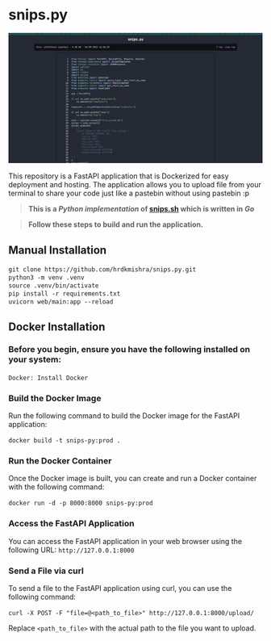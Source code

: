 # snips.py

![image](images/2023-09-04_16-50.png)

This repository is a FastAPI application that is Dockerized for easy deployment and hosting. The application allows you to upload file from your terminal to share your code just like a pastebin without using pastebin :p

>**This is a *Python implementation* of [snips.sh](https://github.com/robherley/snips.sh/) which is written in *Go***

>**Follow these steps to build and run the application.**

## Manual Installation

```
git clone https://github.com/hrdkmishra/snips.py.git
python3 -m venv .venv
source .venv/bin/activate
pip install -r requirements.txt
uvicorn web/main:app --reload
```


## Docker Installation

### Before you begin, ensure you have the following installed on your system:

`Docker: Install Docker`

### Build the Docker Image
Run the following command to build the Docker image for the FastAPI application:

`docker build -t snips-py:prod .`

### Run the Docker Container
Once the Docker image is built, you can create and run a Docker container with the following command:

`docker run -d -p 8000:8000 snips-py:prod`

### Access the FastAPI Application
You can access the FastAPI application in your web browser using the following URL:
```http://127.0.0.1:8000```

### Send a File via curl
To send a file to the FastAPI application using curl, you can use the following command:

`curl -X POST -F "file=@<path_to_file>" http://127.0.0.1:8000/upload/`

Replace `<path_to_file>` with the actual path to the file you want to upload.

